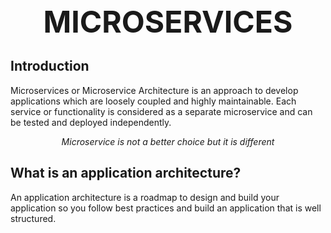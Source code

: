 <div align="center" >
<font size="10"><strong>MICROSERVICES</strong></font>
</div>

## Introduction

Microservices or Microservice Architecture is an approach to develop applications which are loosely coupled and highly maintainable. Each service or functionality is considered as a separate microservice and can be tested and deployed independently.
<div align="center" font-style="bold"><em>Microservice is not a better choice but it is different</em></div>

## What is an application architecture?

An application architecture is a roadmap to design and build your application so you follow best practices and build an application that is well structured.


